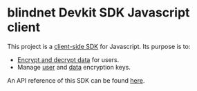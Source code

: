 # blindnet Devkit SDK Javascript client

This project is a [client-side SDK](https://blindnet.dev/docs/extra/glossary/#client-side-sdk) for Javascript. Its purpose is to:

- [Encrypt and decrypt data](https://blindnet.dev/docs/extra/glossary/#encrypted-data) for users.
- Manage [user](https://blindnet.dev/docs/extra/glossary/#key-pair) and [data](https://docs.blindnet.io/docs/extra/glossary/#encrypted-data-key) encryption keys.

An API reference of this SDK can be found [here](https://blindnet.dev/docs/api_reference/client/javascript/latest).

